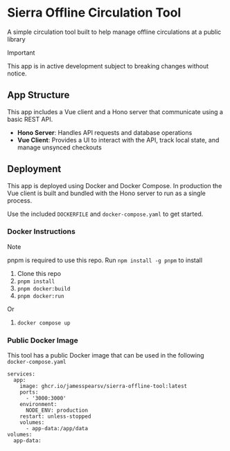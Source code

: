 # Sierra Offline Circulation Tool

A simple circulation tool built to help manage offline circulations at a public library

> [!IMPORTANT]
> This app is in active development subject to breaking changes without notice.

## App Structure

This app includes a Vue client and a Hono server that communicate using a basic REST API.

- **Hono Server**: Handles API requests and database operations
- **Vue Client**: Provides a UI to interact with the API, track local state, and manage unsynced checkouts

## Deployment

This app is deployed using Docker and Docker Compose. In production the Vue client is built and bundled with the Hono server to run as a single process.

Use the included `DOCKERFILE` and `docker-compose.yaml` to get started.

### Docker Instructions

> [!NOTE]
> pnpm is required to use this repo. Run `npm install -g pnpm` to install

1. Clone this repo
2. `pnpm install`
3. `pnpm docker:build`
4. `pnpm docker:run`

Or

1. `docker compose up`

### Public Docker Image

This tool has a public Docker image that can be used in the following `docker-compose.yaml`

```Docker
services:
  app:
    image: ghcr.io/jamesspearsv/sierra-offline-tool:latest
    ports:
      - '3000:3000'
    environment:
      NODE_ENV: production
    restart: unless-stopped
    volumes:
      - app-data:/app/data
volumes:
  app-data:
```

